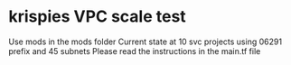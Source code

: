 # krispies VPC scale test

Use mods in the mods folder
Current state at 10 svc projects using 06291 prefix and 45 subnets
Please read the instructions in the main.tf file
